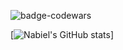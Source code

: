 ![badge-codewars](https://www.codewars.com/users/Inabiel/badges/small)

[![Nabiel's GitHub stats](https://github-readme-stats.vercel.app/api?username=Inabiel)]
